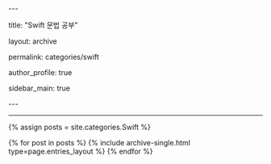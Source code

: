 \---

title: "Swift 문법 공부"

layout: archive

permalink: categories/swift

author_profile: true

sidebar_main: true

\---



<!-- 공백이 포함되어 있는 카테고리 이름의 경우 site.categories.['a b c'] 이런식으로! -->



***



{% assign posts = site.categories.Swift %}

{% for post in posts %} {% include archive-single.html type=page.entries_layout %} {% endfor %}
